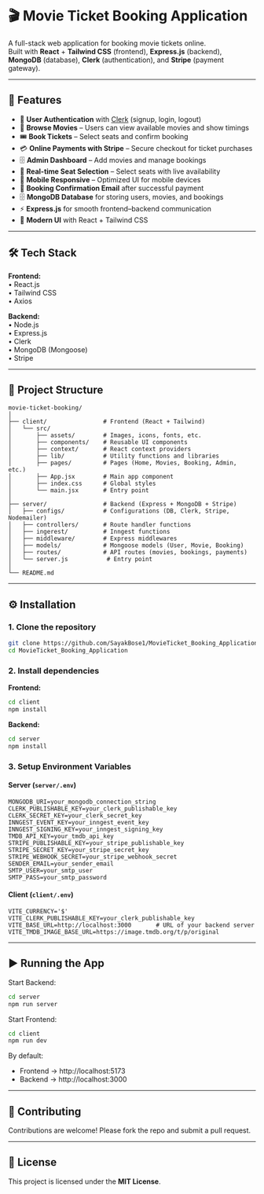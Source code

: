 # 🎬 Movie Ticket Booking Application

A full-stack web application for booking movie tickets online.  
Built with **React** + **Tailwind CSS** (frontend), **Express.js** (backend), **MongoDB** (database), **Clerk** (authentication), and **Stripe** (payment gateway).

---

## 🚀 Features

- 🔑 **User Authentication** with [Clerk](https://clerk.com) (signup, login, logout)  
- 🎥 **Browse Movies** – Users can view available movies and show timings  
- 🎟️ **Book Tickets** – Select seats and confirm booking  
- 💳 **Online Payments with Stripe** – Secure checkout for ticket purchases  
- 🗄️ **Admin Dashboard** – Add movies and manage bookings  
- 🎯 **Real-time Seat Selection** – Select seats with live availability  
- 📱 **Mobile Responsive** – Optimized UI for mobile devices  
- 📧 **Booking Confirmation Email** after successful payment 
- 🗄️ **MongoDB Database** for storing users, movies, and bookings  
- ⚡ **Express.js** for smooth frontend–backend communication  
- 🎨 **Modern UI** with React + Tailwind CSS  

---

## 🛠️ Tech Stack

**Frontend:**  
 • React.js  
 • Tailwind CSS  
 • Axios  

**Backend:**  
 • Node.js  
 • Express.js  
 • Clerk  
 • MongoDB (Mongoose)  
 • Stripe

---

## 📂 Project Structure

```
movie-ticket-booking/
│
├── client/                # Frontend (React + Tailwind)
│   └── src/
│       ├── assets/        # Images, icons, fonts, etc.
│       ├── components/    # Reusable UI components
│       ├── context/       # React context providers
│       ├── lib/           # Utility functions and libraries
│       ├── pages/         # Pages (Home, Movies, Booking, Admin, etc.)
│       ├── App.jsx        # Main app component
│       ├── index.css      # Global styles
│       └── main.jsx       # Entry point
│
├── server/                # Backend (Express + MongoDB + Stripe)
│   ├── configs/           # Configurations (DB, Clerk, Stripe, Nodemailer)
│   ├── controllers/       # Route handler functions
│   ├── ingerest/          # Inngest functions
│   ├── middleware/        # Express middlewares
│   ├── models/            # Mongoose models (User, Movie, Booking)
│   ├── routes/            # API routes (movies, bookings, payments)
│   └── server.js           # Entry point
│
└── README.md
```


---

## ⚙️ Installation

### 1. Clone the repository
```bash
git clone https://github.com/SayakBose1/MovieTicket_Booking_Application.git
cd MovieTicket_Booking_Application
```


### 2. Install dependencies

**Frontend:**
```bash
cd client
npm install
```

**Backend:**
```bash
cd server
npm install
```

### 3. Setup Environment Variables

#### Server (`server/.env`)
```
MONGODB_URI=your_mongodb_connection_string
CLERK_PUBLISHABLE_KEY=your_clerk_publishable_key
CLERK_SECRET_KEY=your_clerk_secret_key
INNGEST_EVENT_KEY=your_inngest_event_key
INNGEST_SIGNING_KEY=your_inngest_signing_key
TMDB_API_KEY=your_tmdb_api_key
STRIPE_PUBLISHABLE_KEY=your_stripe_publishable_key
STRIPE_SECRET_KEY=your_stripe_secret_key
STRIPE_WEBHOOK_SECRET=your_stripe_webhook_secret
SENDER_EMAIL=your_sender_email
SMTP_USER=your_smtp_user
SMTP_PASS=your_smtp_password
```

#### Client (`client/.env`)
```
VITE_CURRENCY='$'
VITE_CLERK_PUBLISHABLE_KEY=your_clerk_publishable_key
VITE_BASE_URL=http://localhost:3000       # URL of your backend server
VITE_TMDB_IMAGE_BASE_URL=https://image.tmdb.org/t/p/original
```



---

## ▶️ Running the App

Start Backend:
```bash
cd server
npm run server
```

Start Frontend:
```bash
cd client
npm run dev
```

By default:  
- Frontend → http://localhost:5173  
- Backend → http://localhost:3000  

---

## 🤝 Contributing

Contributions are welcome! Please fork the repo and submit a pull request.  

---

## 📜 License

This project is licensed under the **MIT License**.
